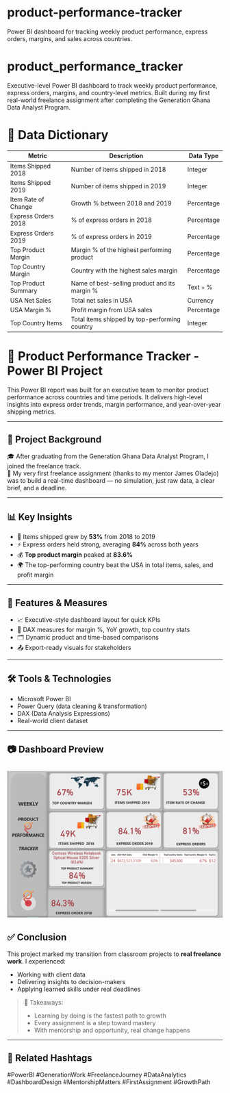 # product-performance-tracker
Power BI dashboard for tracking weekly product performance, express orders, margins, and sales across countries.

# product_performance_tracker  
Executive-level Power BI dashboard to track weekly product performance, express orders, margins, and country-level metrics. Built during my first real-world freelance assignment after completing the Generation Ghana Data Analyst Program.

# 📘 Data Dictionary

| Metric                | Description                                           | Data Type |
|------------------------|-------------------------------------------------------|-----------|
| Items Shipped 2018     | Number of items shipped in 2018                      | Integer   |
| Items Shipped 2019     | Number of items shipped in 2019                      | Integer   |
| Item Rate of Change    | Growth % between 2018 and 2019                       | Percentage|
| Express Orders 2018    | % of express orders in 2018                          | Percentage|
| Express Orders 2019    | % of express orders in 2019                          | Percentage|
| Top Product Margin     | Margin % of the highest performing product           | Percentage|
| Top Country Margin     | Country with the highest sales margin                | Percentage|
| Top Product Summary    | Name of best-selling product and its margin %        | Text + %  |
| USA Net Sales          | Total net sales in USA                               | Currency  |
| USA Margin %           | Profit margin from USA sales                         | Percentage|
| Top Country Items      | Total items shipped by top-performing country        | Integer   |

# 🚀 Product Performance Tracker - Power BI Project

This Power BI report was built for an executive team to monitor product performance across countries and time periods. It delivers high-level insights into express order trends, margin performance, and year-over-year shipping metrics.

---

## 🧭 Project Background

🎓 After graduating from the Generation Ghana Data Analyst Program, I joined the freelance track.  
💼 My very first freelance assignment (thanks to my mentor James Oladejo) was to build a real-time dashboard — no simulation, just raw data, a clear brief, and a deadline.

---

## 📊 Key Insights

- 🚚 Items shipped grew by **53%** from 2018 to 2019  
- ⚡ Express orders held strong, averaging **84%** across both years  
- 💰 **Top product margin** peaked at **83.6%**  
- 🌍 The top-performing country beat the USA in total items, sales, and profit margin  

---

## 🧱 Features & Measures

- 📈 Executive-style dashboard layout for quick KPIs  
- 🧮 DAX measures for margin %, YoY growth, top country stats  
- 🗂 Dynamic product and time-based comparisons  
- 📤 Export-ready visuals for stakeholders  

---

## 🛠 Tools & Technologies

- Microsoft Power BI  
- Power Query (data cleaning & transformation)  
- DAX (Data Analysis Expressions)  
- Real-world client dataset  

---

## 📷 Dashboard Preview

![Product Performance Dashboard](https://github.com/Oacquah31/product-performance-tracker/blob/main/Screenshot%202025-05-15%20095120.png)
---

## ✅ Conclusion

This project marked my transition from classroom projects to **real freelance work**. I experienced:
- Working with client data
- Delivering insights to decision-makers
- Applying learned skills under real deadlines

> 📌 Takeaways:
> - Learning by doing is the fastest path to growth  
> - Every assignment is a step toward mastery  
> - With mentorship and opportunity, real change happens

---

## 🔗 Related Hashtags

#PowerBI #GenerationWork #FreelanceJourney #DataAnalytics #DashboardDesign #MentorshipMatters #FirstAssignment #GrowthPath

